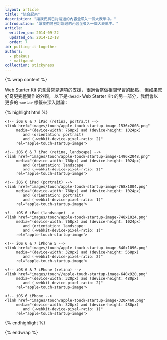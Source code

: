 ```yaml
---
layout: article
title: "組合起來"
description: "讓我們將已討論過的內容全帶入一個大表單中。"
introduction: "讓我們將已討論過的內容全帶入一個大表單中。"
article:
  written_on: 2014-09-22
  updated_on: 2014-12-18
  order: 7
id: putting-it-together
authors:
  - pbakaus
  - mattgaunt
collection: stickyness
---
```


{% wrap content %}

[Web Starter Kit](//developers.google.com/web/starter-kit) 包含最常見選項的支援，
很適合當做相關學習的起點，
但如果您好奇更完整實作的外觀，
以下是`<head>`  Web Starter Kit 的另一部分，我們會以更多的 
`<meta>` 標籤來深入討論：

{% highlight html %}
<!-- WebApp Manifest -->
<link rel="manifest" href="/manifest.json">

<!-- hide the browser UI when launched from the home screen -->
<meta name="apple-mobile-web-app-capable" content="yes">

<!-- set the correct name -->
<meta name="application-name" content="Web Starter Kit" />
<meta name="apple-mobile-web-app-title" content="Web Starter Kit">

<!-- Icons -->
  <!-- icon in the highest resolution we need it for -->
  <link rel="icon" sizes="228x228" href="images/touch/icon-228x228.png">
  <link rel="apple-touch-icon" href="images/touch/icon-228x228.png">

  <!-- multiple icons for IE11 on Win8 (actual images are 1.8 larger, per MS recommendation) -->
  <meta name="msapplication-square70x70logo" content="images/touch/icon-smalltile-128x128.png">
  <meta name="msapplication-square150x150logo" content="images/touch/icon-mediumtile-270x270.png">
  <meta name="msapplication-wide310x150logo" content="images/touch/icon-widetile-558x270.png">
  <meta name="msapplication-square310x310logo" content="images/touch/icon-largetile-558x558.png">

  <!-- Tile icon for IE10 on Win8 (144x144 + tile color) -->
  <meta name="msapplication-TileImage" content="images/touch/icon-144x144.png">
  <meta name="msapplication-TileColor" content="#3372DF">

<!-- Safari specific -->

  <!-- Status bar style -->
  <meta name="apple-mobile-web-app-status-bar-style" content="black">

  <!-- Startup Image-->

    <!-- iOS 6 & 7 iPad (retina, portrait) -->
    <link href="images/touch/apple-touch-startup-image-1536x2008.png"
         media="(device-width: 768px) and (device-height: 1024px)
            and (orientation: portrait)
            and (-webkit-device-pixel-ratio: 2)"
         rel="apple-touch-startup-image">

    <!-- iOS 6 & 7 iPad (retina, landscape) -->
    <link href="images/touch/apple-touch-startup-image-1496x2048.png"
         media="(device-width: 768px) and (device-height: 1024px)
            and (orientation: landscape)
            and (-webkit-device-pixel-ratio: 2)"
         rel="apple-touch-startup-image">

    <!-- iOS 6 iPad (portrait) -->
    <link href="images/touch/apple-touch-startup-image-768x1004.png"
         media="(device-width: 768px) and (device-height: 1024px)
            and (orientation: portrait)
            and (-webkit-device-pixel-ratio: 1)"
         rel="apple-touch-startup-image">

    <!-- iOS 6 iPad (landscape) -->
    <link href="images/touch/apple-touch-startup-image-748x1024.png"
         media="(device-width: 768px) and (device-height: 1024px)
            and (orientation: landscape)
            and (-webkit-device-pixel-ratio: 1)"
         rel="apple-touch-startup-image">

    <!-- iOS 6 & 7 iPhone 5 -->
    <link href="images/touch/apple-touch-startup-image-640x1096.png"
         media="(device-width: 320px) and (device-height: 568px)
            and (-webkit-device-pixel-ratio: 2)"
         rel="apple-touch-startup-image">

    <!-- iOS 6 & 7 iPhone (retina) -->
    <link href="images/touch//apple-touch-startup-image-640x920.png"
         media="(device-width: 320px) and (device-height: 480px)
            and (-webkit-device-pixel-ratio: 2)"
         rel="apple-touch-startup-image">

    <!-- iOS 6 iPhone -->
    <link href="images/touch/apple-touch-startup-image-320x460.png"
         media="(device-width: 320px) and (device-height: 480px)
            and (-webkit-device-pixel-ratio: 1)"
         rel="apple-touch-startup-image">

<!-- MS specific -->

  <!-- Tooltip (Desktop) -->
  <meta name="msapplication-tooltip" content="Start the Web Starter Kit app">

  <!-- Start url when pinned (Desktop) -->
  <meta name="msapplication-starturl" content="./">

  <!-- Color of navigation buttons (back/forward) (Desktop) -->
  <meta name="msapplication-navbutton-color" content="#FF3300" />

{% endhighlight %}

{% endwrap %}

